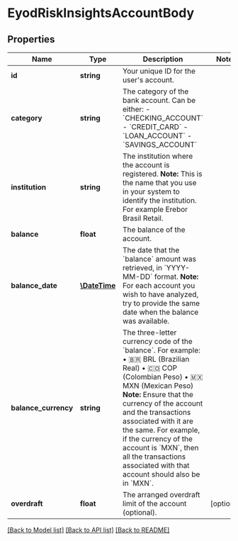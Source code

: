 # EyodRiskInsightsAccountBody

## Properties
Name | Type | Description | Notes
------------ | ------------- | ------------- | -------------
**id** | **string** | Your unique ID for the user&#x27;s account. | 
**category** | **string** | The category of the bank account. Can be either:    - &#x60;CHECKING_ACCOUNT&#x60;   - &#x60;CREDIT_CARD&#x60;   - &#x60;LOAN_ACCOUNT&#x60;   - &#x60;SAVINGS_ACCOUNT&#x60; | 
**institution** | **string** | The institution where the account is registered.   **Note:** This is the name that you use in your system to identify the institution. For example Erebor Brasil Retail. | 
**balance** | **float** | The balance of the account. | 
**balance_date** | [**\DateTime**](\DateTime.md) | The date that the &#x60;balance&#x60; amount was retrieved, in &#x60;YYYY-MM-DD&#x60; format.  **Note:** For each account you wish to have analyzed, try to provide the same date when the balance was available. | 
**balance_currency** | **string** | The three-letter currency code of the &#x60;balance&#x60;. For example:    • 🇧🇷 BRL (Brazilian Real)   • 🇨🇴 COP (Colombian Peso)   • 🇲🇽 MXN (Mexican Peso)  **Note:** Ensure that the currency of the account and the transactions associated with it are the same. For example, if the currency of the account is &#x60;MXN&#x60;, then all the transactions associated with that account should also be in &#x60;MXN&#x60;. | 
**overdraft** | **float** | The arranged overdraft limit of the account (optional). | [optional] 

[[Back to Model list]](../../README.md#documentation-for-models) [[Back to API list]](../../README.md#documentation-for-api-endpoints) [[Back to README]](../../README.md)

